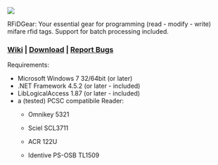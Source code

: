 ![](http://rfidgear.hyperstack.de/logoRG.png) 

RFiDGear: Your essential gear for programming (read - modify - write) mifare rfid tags. Support for batch processing included. 

### [Wiki](https://github.com/c3rebro/RFiDGear/wiki) | [Download](https://github.com/c3rebro/RFiDGear/releases) | [Report Bugs](https://github.com/c3rebro/RFiDGear/issues)

Requirements:

* Microsoft Windows 7 32/64bit (or later)
* .NET Framework 4.5.2 (or later - included)
* LibLogicalAccess 1.87 (or later - included)
* a (tested) PCSC compatibile Reader:
   + Omnikey 5321 
   + Sciel SCL3711
   + ACR 122U
   
   + Identive PS-OSB TL1509